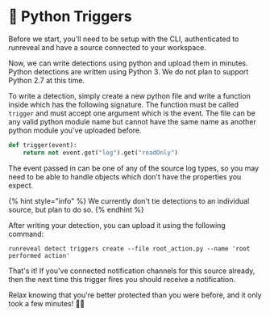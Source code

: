 # 🐍 Python Triggers

Before we start, you'll need to be setup with the CLI, authenticated to runreveal and have a source connected to your workspace.

Now, we can write detections using python and upload them in minutes.  Python detections are written using Python 3.  We do not plan to support Python 2.7 at this time.

To write a detection, simply create a new python file and write a function inside which has the following signature. The function must be called `trigger` and must accept one argument which is the event.  The file can be any valid python module name but cannot have the same name as another python module you've uploaded before.

```python
def trigger(event):
    return not event.get("log").get("readOnly")
```

The event passed in can be one of any of the source log types, so you may need to be able to handle objects which don't have the properties you expect.

{% hint style="info" %}
We currently don't tie detections to an individual source, but plan to do so.
{% endhint %}

After writing your detection, you can upload it using the following command:

```
runreveal detect triggers create --file root_action.py --name 'root performed action'
```

That's it!  If you've connected notification channels for this source already, then the next time this trigger fires you should receive a notification.

Relax knowing that you're better protected than you were before, and it only took a few minutes! 🧘🏻
